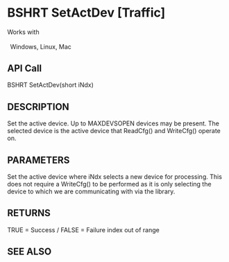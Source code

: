# BSHRT SetActDev [Traffic]

Works with <p class="s1" style="padding-top: 2pt;padding-left: 5pt;text-indent: 0pt;text-align: left;"><a name="bookmark122">&zwnj;</a>Windows, Linux, Mac<a name="bookmark123">&zwnj;</a></p>

## API Call
BSHRT SetActDev(short iNdx)
## DESCRIPTION
Set the active device. Up to MAXDEVSOPEN devices may be present. The selected device is the active device that ReadCfg() and WriteCfg() operate on.

## PARAMETERS
Set the active device where iNdx selects a new device for processing. This does not require a WriteCfg() to be performed as it is only selecting the device to which we are communicating with via the library.

## RETURNS
TRUE = Success / FALSE = Failure index out of range

## SEE ALSO

